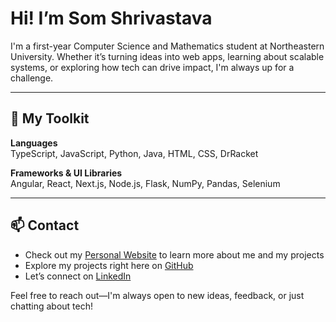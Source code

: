 # Hi! I’m Som Shrivastava

I'm a first-year Computer Science and Mathematics student at Northeastern University. Whether it’s turning ideas into web apps, learning about scalable systems, or exploring how tech can drive impact, I'm always up for a challenge.

---

## 🧰 My Toolkit

**Languages**  
TypeScript, JavaScript, Python, Java, HTML, CSS, DrRacket

**Frameworks & UI Libraries**  
Angular, React, Next.js, Node.js, Flask, NumPy, Pandas, Selenium

---

## 📫 Contact

- Check out my [Personal Website](#) to learn more about me and my projects
- Explore my projects right here on [GitHub](https://github.com/somshrivastava)
- Let’s connect on [LinkedIn](https://www.linkedin.com/in/somshrivastava)

Feel free to reach out—I'm always open to new ideas, feedback, or just chatting about tech!
